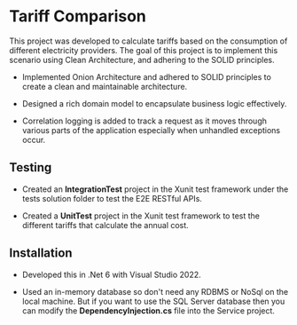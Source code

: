 # Tariff Comparison

This project was developed to calculate tariffs based on the consumption of different electricity providers. The goal of this project is to implement this scenario using 
Clean Architecture, and adhering to the SOLID principles.

- Implemented Onion Architecture and adhered to SOLID principles to create a clean and maintainable architecture.

- Designed a rich domain model to encapsulate business logic effectively.

- Correlation logging is added to track a request as it moves through various parts of the application especially when unhandled exceptions occur.

## Testing

- Created an **IntegrationTest** project in the Xunit test framework under the tests solution folder to test the E2E RESTful APIs.
	
- Created a **UnitTest** project in the Xunit test framework to test the different tariffs that calculate the annual cost.

## Installation

- Developed this in .Net 6 with Visual Studio 2022.

- Used an in-memory database so don't need any RDBMS or NoSql on the local machine. But if you want to use the 
SQL Server database then you can modify the **DependencyInjection.cs** file into the Service project.


 

